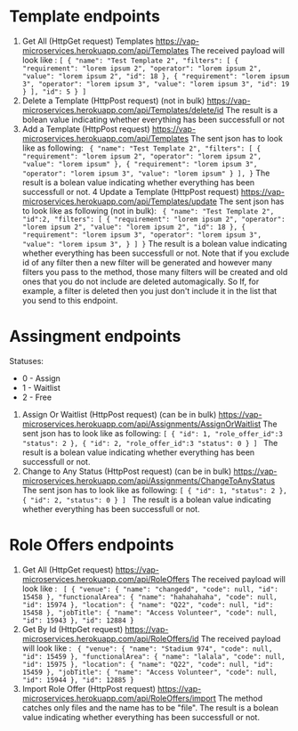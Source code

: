 # Template endpoints

1. Get All (HttpGet request) Templates https://vap-microservices.herokuapp.com/api/Templates
   The received payload will look like :
   `[ { "name": "Test Template 2", "filters": [ { "requirement": "lorem ipsum 2", "operator": "lorem ipsum 2", "value": "lorem ipsum 2", "id": 18 }, { "requirement": "lorem ipsum 3", "operator": "lorem ipsum 3", "value": "lorem ipsum 3", "id": 19 } ], "id": 5 } ]`
2. Delete a Template (HttpPost request) (not in bulk) https://vap-microservices.herokuapp.com/api/Templates/delete/id
   The result is a bolean value indicating whether everything has been successfull or not
3. Add a Template (HttpPost request) https://vap-microservices.herokuapp.com/api/Templates
   The sent json has to look like as following:
   ` { "name": "Test Template 2", "filters": [ { "requirement": "lorem ipsum 2", "operator": "lorem ipsum 2", "value": "lorem ipsum" }, { "requirement": "lorem ipsum 3", "operator": "lorem ipsum 3", "value": "lorem ipsum" } ], }`
   The result is a bolean value indicating whether everything has been successfull or not.
   4 Update a Template (HttpPost request) https://vap-microservices.herokuapp.com/api/Templates/update
   The sent json has to look like as following (not in bulk):
   ` { "name": "Test Template 2", "id":2, "filters": [ { "requirement": "lorem ipsum 2", "operator": "lorem ipsum 2", "value": "lorem ipsum 2", "id": 18 }, { "requirement": "lorem ipsum 3", "operator": "lorem ipsum 3", "value": "lorem ipsum 3", } ] }`
   The result is a bolean value indicating whether everything has been successfull or not. Note that if you exclude id of any filter then a new filter will be generated and however many filters you pass to the method, those many filters will be created and old ones that you do not include are deleted automagically. So If, for example, a filter is deleted then you just don't include it in the list that you send to this endpoint.

# Assingment endpoints

Statuses:

- 0 - Assign
- 1 - Waitlist
- 2 - Free

1. Assign Or Waitlist (HttpPost request) (can be in bulk) https://vap-microservices.herokuapp.com/api/Assignments/AssignOrWaitlist
   The sent json has to look like as following:
   `[ { "id": 1, "role_offer_id":3 "status": 2 }, { "id": 2, "role_offer_id":3 "status": 0 } ] `
   The result is a bolean value indicating whether everything has been successfull or not.
2. Change to Any Status (HttpPost request) (can be in bulk) https://vap-microservices.herokuapp.com/api/Assignments/ChangeToAnyStatus
   The sent json has to look like as following:
   `[ { "id": 1, "status": 2 }, { "id": 2, "status": 0 } ] `
   The result is a bolean value indicating whether everything has been successfull or not.

# Role Offers endpoints

1. Get All (HttpGet request) https://vap-microservices.herokuapp.com/api/RoleOffers
   The received payload will look like :
   ` [ { "venue": { "name": "changedd", "code": null, "id": 15458 }, "functionalArea": { "name": "hahahahaha", "code": null, "id": 15974 }, "location": { "name": "Q22", "code": null, "id": 15458 }, "jobTitle": { "name": "Access Volunteer", "code": null, "id": 15943 }, "id": 12884 }`
2. Get By Id (HttpGet request) https://vap-microservices.herokuapp.com/api/RoleOffers/id
   The received payload will look like :
   ` { "venue": { "name": "Stadium 974", "code": null, "id": 15459 }, "functionalArea": { "name": "lalala", "code": null, "id": 15975 }, "location": { "name": "Q22", "code": null, "id": 15459 }, "jobTitle": { "name": "Access Volunteer", "code": null, "id": 15944 }, "id": 12885 }`
3. Import Role Offer (HttpPost request) https://vap-microservices.herokuapp.com/api/RoleOffers/import
   The method catches only files and the name has to be "file". The result is a bolean value indicating whether everything has been successfull or not.
